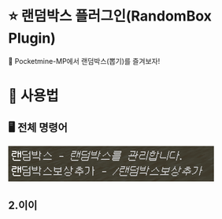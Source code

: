 # ⭐ 랜덤박스 플러그인(RandomBox Plugin) 
🎰 Pocketmine-MP에서 랜덤박스(뽑기)를 즐겨보자!

# 🤔 사용법 
## 🖥️ 전체 명령어
![랜덤박스 명령어](https://github.com/thisisjustmeow/RandomBox/blob/main/screenshots/%EB%9E%9C%EB%8D%A4%EB%B0%95%EC%8A%A4%20%EC%BB%A4%EB%A7%A8%EB%93%9C.png)

## 2.이이

